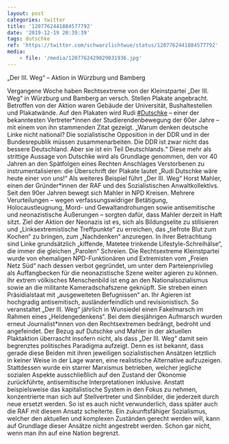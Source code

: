 ```yaml
---
layout: post
categories: twitter
title: '1207762441884577792'
date: '2019-12-19 20:39:39'
tags: dutschke
ref: 'https://twitter.com/schwarzlichtwue/status/1207762441884577792'
media:
    - file: '/media/1207762429029031936.jpg'
---
```

„Der III. Weg“ – Aktion in Würzburg und Bamberg



Vergangene Woche haben Rechtsextreme von der Kleinstpartei „Der III. Weg“ in Würzburg und Bamberg an versch. Stellen Plakate angebracht. Betroffen von der Aktion waren Gebäude der Universität, Bushaltestellen und Plakatwände. 
Auf den Plakaten wird Rudi [#Dutschke](/t/dutschke) – einer der bekanntesten Vertreter\*innen der Studierendenbewegung der 60er Jahre – mit einem von ihn stammenden Zitat gezeigt.
„Warum denken deutsche Linke nicht national? Die sozialistische Opposition in der DDR und in der Bundesrepublik müssen zusammenarbeiten. Die DDR ist zwar nicht das bessere Deutschland. Aber sie ist ein Teil Deutschlands.“
Diese mehr als strittige Aussage von Dutschke wird als Grundlage genommen, den vor 40 Jahren an den Spätfolgen eines Rechten Anschlages Verstorbenen zu instrumentalisieren: die  Überschrift der Plakate lautet „Rudi Dutschke wäre heute einer von uns!“
Als weiteres Beispiel führt „Der III. Weg“ Horst Mahler, einen der Gründer\*innen der RAF und des Sozialistischen Anwaltkollektivs. Seit den 90er Jahren bewegt sich Mahler in NPD Kreisen.
Mehrere Verurteilungen – wegen verfassungswidriger Betätigung, Holocaustleugnung, Mord- und Gewaltandrohungen sowie antisemitische und neonazistische Äußerungen – sorgten dafür, dass Mahler derzeit in Haft sitzt.
Ziel der Aktion der Neonazis ist es, sich als Bildungselite zu stilisieren und „Linksextremistische Treffpunkte“ zu erreichen, das „tiefrote Blut zum Kochen“ zu bringen, zum „Nachdenken“ anzuregen.
In ihrer Betrachtung sind Linke grundsätzlich „kiffende, Matetee trinkende Lifestyle-Schreihälse“, die immer die gleichen „Parolen“ Schreien.
Die Rechtsextreme Kleinstpartei wurde von ehemaligen NPD-Funktionären und Extremisten vom „Freien Netz Süd“ nach dessen verbot gegründet, um unter dem Parteienprivileg als Auffangbecken für die neonazistische Szene weiter agieren zu können.
Ihr extrem völkisches Menschenbild ist eng an den Nationalsozialismus sowie an die militante Kameradschafszene geknüpft. Sie streben einen Präsidialstaat mit „ausgeweiteten Befugnissen“ an. Ihr Agieren ist hochgradig antisemitisch, ausländerfeindlich und revisionistisch.
So veranstaltet „Der III. Weg“ jährlich in Wunsiedel einen Fakelmarsch im Rahmen eines „Heldengedenkens“. Bei dem diesjährigen Aufmarsch wurden erneut Journalist\*innen von den Rechtsextremen bedrängt, bedroht und angefeindet.
Der Bezug auf Dutschke und Mahler in der aktuellen Plaktaktion überrascht insofern nicht, als dass „Der III. Weg“ damit sein begrenztes politisches Paradigma aufzeigt.
Denn es ist bekannt, dass gerade diese Beiden mit ihren jeweiligen sozialistischen Ansätzen letztlich in keiner Weise in der Lage waren, eine realistische Alternative aufzuzeigen.
Stattdessen wurde ein starrer Marxismus betrieben, welcher jegliche sozialen Aspekte ausschließlich auf den Zustand der Ökonomie zurückführte, antisemitische Interpretationen inklusive.
Anstatt beispielsweise das kapitalistische System in den Fokus zu nehmen, konzentrierte man sich auf Stellvertreter und Sinnbilder, die jederzeit durch neue ersetzt werden. So ist es auch nicht verwunderlich, dass später auch die RAF mit diesem Ansatz scheiterte.
Ein zukunftsfähiger Sozialismus, welcher den aktuellen und komplexen Zuständen gerecht werden will, kann auf Grundlage dieser Ansätze nicht angestrebt werden. Schon gar nicht, wenn man ihn auf eine Nation begrenzt.